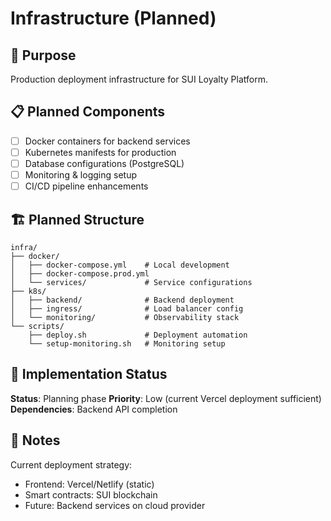 # Infrastructure (Planned)

## 🎯 Purpose
Production deployment infrastructure for SUI Loyalty Platform.

## 📋 Planned Components
- [ ] Docker containers for backend services
- [ ] Kubernetes manifests for production
- [ ] Database configurations (PostgreSQL)
- [ ] Monitoring & logging setup
- [ ] CI/CD pipeline enhancements

## 🏗️ Planned Structure
```
infra/
├── docker/
│   ├── docker-compose.yml    # Local development
│   ├── docker-compose.prod.yml
│   └── services/             # Service configurations
├── k8s/
│   ├── backend/              # Backend deployment
│   ├── ingress/              # Load balancer config
│   └── monitoring/           # Observability stack
└── scripts/
    ├── deploy.sh             # Deployment automation
    └── setup-monitoring.sh   # Monitoring setup
```

## 🚀 Implementation Status
**Status**: Planning phase
**Priority**: Low (current Vercel deployment sufficient)
**Dependencies**: Backend API completion

## 📝 Notes
Current deployment strategy:
- Frontend: Vercel/Netlify (static)
- Smart contracts: SUI blockchain
- Future: Backend services on cloud provider
